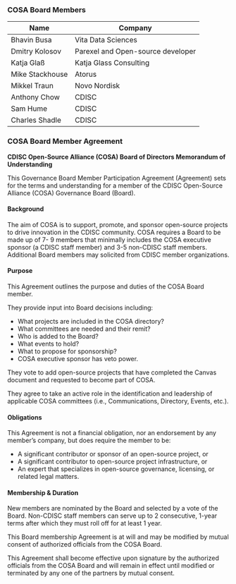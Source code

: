 ### COSA Board Members

Name | Company
-- | --
Bhavin Busa | Vita Data Sciences
Dmitry Kolosov | Parexel and Open-source developer
Katja Glaß | Katja Glass Consulting
Mike Stackhouse | Atorus
Mikkel Traun | Novo Nordisk
Anthony Chow | CDISC
Sam Hume | CDISC
Charles Shadle | CDISC

### COSA Board Member Agreement

**CDISC Open-Source Alliance (COSA) Board of Directors Memorandum of Understanding**

This Governance Board Member Participation Agreement (Agreement) sets for the terms and understanding for a member of the CDISC Open-Source Alliance (COSA) Governance Board (Board).

#### Background

The aim of COSA is to support, promote, and sponsor open-source projects to drive innovation in the CDISC community. COSA requires a Board to be made up of 7- 9 members that minimally includes the COSA executive sponsor (a CDISC staff member) and 3-5 non-CDISC staff members. Additional Board members may solicited from CDISC member organizations.

#### Purpose

This Agreement outlines the purpose and duties of the COSA Board member.

They provide input into Board decisions including:

- What projects are included in the COSA directory?
- What committees are needed and their remit?
- Who is added to the Board?
- What events to hold?
- What to propose for sponsorship?
- COSA executive sponsor has veto power.

They vote to add open-source projects that have completed the Canvas document and
requested to become part of COSA.

They agree to take an active role in the identification and leadership of applicable COSA
committees (i.e., Communications, Directory, Events, etc.).

#### Obligations

This Agreement is not a financial obligation, nor an endorsement by any member’s
company, but does require the member to be:

- A significant contributor or sponsor of an open-source project, or
- A significant contributor to open-source project infrastructure, or
- An expert that specializes in open-source governance, licensing, or related legal matters.


#### Membership & Duration

New members are nominated by the Board and selected by a vote of the Board. Non-CDISC staff members can serve up to 2 consecutive, 1-year terms after which they must roll off for at least 1 year.

This Board membership Agreement is at will and may be modified by mutual consent of authorized officials from the COSA Board.

This Agreement shall become effective upon signature by the authorized officials from the COSA Board and will remain in effect until modified or terminated by any one of the partners by mutual consent.

